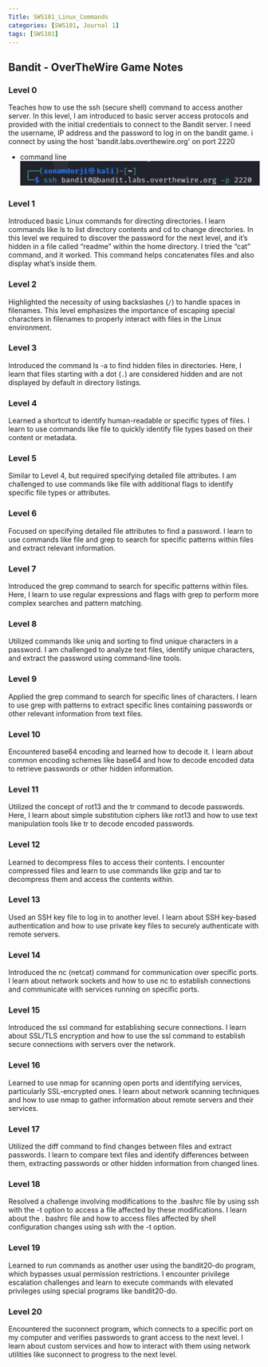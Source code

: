 ```yaml
---
Title: SWS101_Linux_Commands
categories: [SWS101, Journal 1]
tags: [SWS101]
---
```




## Bandit - OverTheWire Game Notes

### Level 0
Teaches how to use the ssh (secure shell) command to access another server. In this level, I am introduced to basic server access protocols and provided with the initial credentials to connect to the Bandit server. I need the username, IP address and the password to log in on the bandit game. i connect by using the host 'bandit.labs.overthewire.org' on port 2220

- command line
![Alt text](../image/ssh.png)


### Level 1
Introduced basic Linux commands for directing directories. I learn commands like ls to list directory contents and cd to change directories. In this level we required to discover the password for the next level, and it’s hidden in a file called “readme” within the home directory. I tried the “cat” command, and it worked. This command helps concatenates files and also display what’s inside them.

### Level 2
Highlighted the necessity of using backslashes (`/`) to handle spaces in filenames. This level emphasizes the importance of escaping special characters in filenames to properly interact with files in the Linux environment.

### Level 3
Introduced the command ls -a to find hidden files in directories. Here, I learn that files starting with a dot (`.`) are considered hidden and are not displayed by default in directory listings.

### Level 4
Learned a shortcut to identify human-readable or specific types of files. I learn to use commands like file to quickly identify file types based on their content or metadata.

### Level 5
Similar to Level 4, but required specifying detailed file attributes. I am challenged to use commands like file with additional flags to identify specific file types or attributes.

### Level 6
Focused on specifying detailed file attributes to find a password. I learn to use commands like file and grep to search for specific patterns within files and extract relevant information.

### Level 7
Introduced the grep command to search for specific patterns within files. Here, I learn to use regular expressions and flags with grep to perform more complex searches and pattern matching.

### Level 8
Utilized commands like uniq and sorting to find unique characters in a password. I am challenged to analyze text files, identify unique characters, and extract the password using command-line tools.

### Level 9
Applied the grep command to search for specific lines of characters. I learn to use grep with patterns to extract specific lines containing passwords or other relevant information from text files.

### Level 10
Encountered base64 encoding and learned how to decode it. I learn about common encoding schemes like base64 and how to decode encoded data to retrieve passwords or other hidden information.

### Level 11
Utilized the concept of rot13 and the tr command to decode passwords. Here, I learn about simple substitution ciphers like rot13 and how to use text manipulation tools like tr to decode encoded passwords.

### Level 12
Learned to decompress files to access their contents. I encounter compressed files and learn to use commands like gzip and tar to decompress them and access the contents within.

### Level 13
Used an SSH key file to log in to another level. I learn about SSH key-based authentication and how to use private key files to securely authenticate with remote servers.

### Level 14
Introduced the nc (netcat) command for communication over specific ports. I learn about network sockets and how to use nc to establish connections and communicate with services running on specific ports.

### Level 15
Introduced the ssl command for establishing secure connections. I learn about SSL/TLS encryption and how to use the ssl command to establish secure connections with servers over the network.

### Level 16
Learned to use nmap for scanning open ports and identifying services, particularly SSL-encrypted ones. I learn about network scanning techniques and how to use nmap to gather information about remote servers and their services.

### Level 17
Utilized the diff command to find changes between files and extract passwords. I learn to compare text files and identify differences between them, extracting passwords or other hidden information from changed lines.

### Level 18
Resolved a challenge involving modifications to the .bashrc file by using ssh with the -t option to access a file affected by these modifications. I learn about the .
bashrc file and how to access files affected by shell configuration changes using ssh with the -t option.

### Level 19
Learned to run commands as another user using the bandit20-do program, which bypasses usual permission restrictions. I encounter privilege escalation challenges and learn to execute commands with elevated privileges using special programs like bandit20-do.

### Level 20
Encountered the suconnect program, which connects to a specific port on my computer and verifies passwords to grant access to the next level. I learn about custom services and how to interact with them using network utilities like suconnect to progress to the next level.